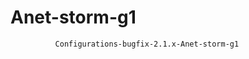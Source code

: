 # Anet-storm-g1
              Configurations-bugfix-2.1.x-Anet-storm-g1                                                        
